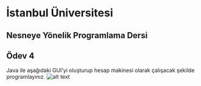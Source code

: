 # İstanbul Üniversitesi
## Nesneye Yönelik Programlama Dersi
## Ödev 4

Java ile aşağıdaki GUI’yi  oluşturup hesap makinesi olarak çalışacak şekilde programlayınız.
![alt text](https://fatihbozik.files.wordpress.com/2015/02/resim91.png)
